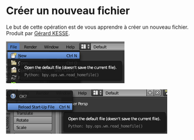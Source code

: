 # Créer un nouveau fichier

Le but de cette opération est de vous apprendre à créer un nouveau fichier.  
Produit par 
[Gérard KESSE](https://github.com/gkesse/ "https://github.com/gkesse").

![Ouvrir un fichier](https://raw.githubusercontent.com/gkesse/ReadyBlender/master/Notion/img/Fichier_Creer.png)

![Ouvrir un fichier](https://raw.githubusercontent.com/gkesse/ReadyBlender/master/Notion/img/Fichier_Creer2.png)

